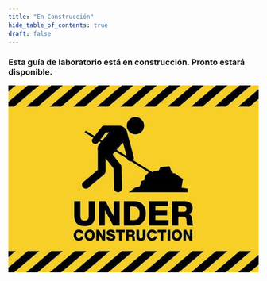 ```yaml
---
title: "En Construcción"
hide_table_of_contents: true
draft: false
---
```



### Esta guía de laboratorio está en construcción. Pronto estará disponible.
![](../images/2024-12-06-16-29-44.png) 
